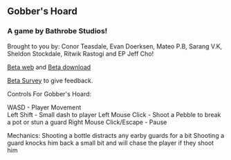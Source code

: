 ## Gobber's Hoard

### A game by Bathrobe Studios! 
Brought to you by: Conor Teasdale, Evan Doerksen, Mateo P.B, Sarang V.K, Sheldon Stockdale, Ritwik Rastogi and EP Jeff Cho!

[Beta web](/Gobbers-Hoard/index.html) and [Beta download](Gobbers-Hoard.zip) 

[Beta Survey](https://docs.google.com/forms/d/e/1FAIpQLSeS3wD8SRJCQ7kgaHS7u2yLsLZs7wxYNrZEVJ0wmW3g3GqMCQ/alreadyresponded) to give feedback.


Controls For Gobber's Hoard:

  WASD - Player Movement  
  Left Shift - Small dash to player 
  Left Mouse Click - Shoot a Pebble to break a pot or stun a guard 
  Right Mouse Click/Escape - Pause


Mechanics:
  Shooting a bottle distracts any earby guards for a bit
  Shooting a guard knocks him back a small bit and will chase the player if they shoot him

